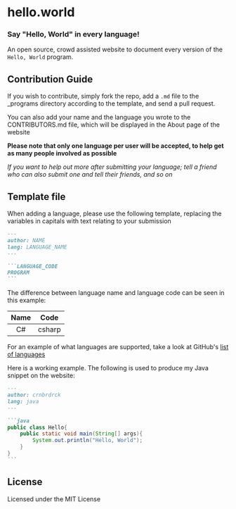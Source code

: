 # hello.world
### Say "Hello, World" in every language!
An open source, crowd assisted website to document every version of the `Hello, World` program.

## Contribution Guide
If you wish to contribute, simply fork the repo, add a `.md` file to the \_programs directory according to the template, and send a pull request.

You can also add your name and the language you wrote to the CONTRIBUTORS.md file, which will be displayed in the About page of the website

**Please note that only one language per user will be accepted, to help get as many people involved as possible**

_If you want to help out more after submitting your language; tell a friend who can also submit one and tell their friends, and so on_

## Template file
When adding a language, please use the following template, replacing the variables in capitals with text relating to your submission

~~~md
---
author: NAME
lang: LANGUAGE_NAME
---

```LANGUAGE_CODE
PROGRAM
```
~~~

The difference between language name and language code can be seen in this example:

| Name |  Code  |
|:----:|:------:|
|  C#  | csharp |

For an example of what languages are supported, take a look at GitHub's [list of languages](https://github.com/github/linguist/blob/master/lib/linguist/languages.yml)

Here is a working example. The following is used to produce my Java snippet on the website:
~~~md
---
author: crnbrdrck
lang: java
---

```java
public class Hello{
    public static void main(String[] args){
        System.out.println("Hello, World");
    }
}
```
~~~

## License
Licensed under the MIT License
